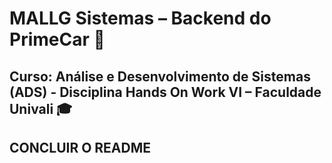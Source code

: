 # MALLG Sistemas – Backend do PrimeCar 🚗

## Curso: Análise e Desenvolvimento de Sistemas (ADS) - Disciplina Hands On Work VI – Faculdade Univali 🎓

## CONCLUIR O README
